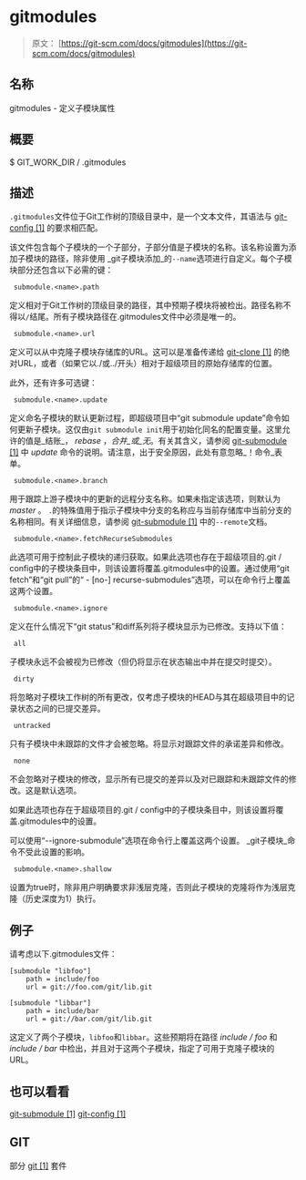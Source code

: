 # gitmodules

> 原文： [https://git-scm.com/docs/gitmodules](https://git-scm.com/docs/gitmodules)

## 名称

gitmodules - 定义子模块属性

## 概要

$ GIT_WORK_DIR / .gitmodules

## 描述

`.gitmodules`文件位于Git工作树的顶级目录中，是一个文本文件，其语法与 [git-config [1]](https://git-scm.com/docs/git-config) 的要求相匹配。

该文件包含每个子模块的一个子部分，子部分值是子模块的名称。该名称设置为添加子模块的路径，除非使用 _git子模块添加_的`--name`选项进行自定义。每个子模块部分还包含以下必需的键：

```
 submodule.<name>.path 
```

定义相对于Git工作树的顶级目录的路径，其中预期子模块将被检出。路径名称不得以`/`结尾。所有子模块路径在.gitmodules文件中必须是唯一的。

```
 submodule.<name>.url 
```

定义可以从中克隆子模块存储库的URL。这可以是准备传递给 [git-clone [1]](https://git-scm.com/docs/git-clone) 的绝对URL，或者（如果它以./或../开头）相对于超级项目的原始存储库的位置。

此外，还有许多可选键：

```
 submodule.<name>.update 
```

定义命名子模块的默认更新过程，即超级项目中“git submodule update”命令如何更新子模块。这仅由`git submodule init`用于初始化同名的配置变量。这里允许的值是_结账_， _rebase_ ，_合并_或_无_。有关其含义，请参阅 [git-submodule [1]](https://git-scm.com/docs/git-submodule) 中 _update_ 命令的说明。请注意，出于安全原因，此处有意忽略_！命令_表单。

```
 submodule.<name>.branch 
```

用于跟踪上游子模块中的更新的远程分支名称。如果未指定该选项，则默认为 _master_ 。 `.`的特殊值用于指示子模块中分支的名称应与当前存储库中当前分支的名称相同。有关详细信息，请参阅 [git-submodule [1]](https://git-scm.com/docs/git-submodule) 中的`--remote`文档。

```
 submodule.<name>.fetchRecurseSubmodules 
```

此选项可用于控制此子模块的递归获取。如果此选项也存在于超级项目的.git / config中的子模块条目中，则该设置将覆盖.gitmodules中的设置。通过使用“git fetch”和“git pull”的“ - [no-] recurse-submodules”选项，可以在命令行上覆盖这两个设置。

```
 submodule.<name>.ignore 
```

定义在什么情况下“git status”和diff系列将子模块显示为已修改。支持以下值：

```
 all 
```

子模块永远不会被视为已修改（但仍将显示在状态输出中并在提交时提交）。

```
 dirty 
```

将忽略对子模块工作树的所有更改，仅考虑子模块的HEAD与其在超级项目中的记录状态之间的已提交差异。

```
 untracked 
```

只有子模块中未跟踪的文件才会被忽略。将显示对跟踪文件的承诺差异和修改。

```
 none 
```

不会忽略对子模块的修改，显示所有已提交的差异以及对已跟踪和未跟踪文件的修改。这是默认选项。

如果此选项也存在于超级项目的.git / config中的子模块条目中，则该设置将覆盖.gitmodules中的设置。

可以使用“--ignore-submodule”选项在命令行上覆盖这两个设置。 _git子模块_命令不受此设置的影响。

```
 submodule.<name>.shallow 
```

设置为true时，除非用户明确要求非浅层克隆，否则此子模块的克隆将作为浅层克隆（历史深度为1）执行。

## 例子

请考虑以下.gitmodules文件：

```
[submodule "libfoo"]
	path = include/foo
	url = git://foo.com/git/lib.git
```

```
[submodule "libbar"]
	path = include/bar
	url = git://bar.com/git/lib.git
```

这定义了两个子模块，`libfoo`和`libbar`。这些预期将在路径 _include / foo_ 和 _include / bar_ 中检出，并且对于这两个子模块，指定了可用于克隆子模块的URL。

## 也可以看看

[git-submodule [1]](https://git-scm.com/docs/git-submodule) [git-config [1]](https://git-scm.com/docs/git-config)

## GIT

部分 [git [1]](https://git-scm.com/docs/git) 套件